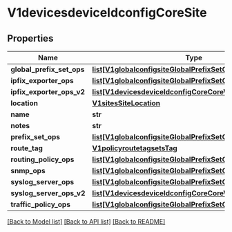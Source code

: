 # V1devicesdeviceIdconfigCoreSite

## Properties
Name | Type | Description | Notes
------------ | ------------- | ------------- | -------------
**global_prefix_set_ops** | [**list[V1globalconfigsiteGlobalPrefixSetOps]**](V1globalconfigsiteGlobalPrefixSetOps.md) |  | [optional] 
**ipfix_exporter_ops** | [**list[V1globalconfigsiteGlobalPrefixSetOps]**](V1globalconfigsiteGlobalPrefixSetOps.md) |  | [optional] 
**ipfix_exporter_ops_v2** | [**list[V1devicesdeviceIdconfigCoreCoreVrfBgpAggregations]**](V1devicesdeviceIdconfigCoreCoreVrfBgpAggregations.md) |  | [optional] 
**location** | [**V1sitesSiteLocation**](V1sitesSiteLocation.md) |  | [optional] 
**name** | **str** |  | [optional] 
**notes** | **str** |  | [optional] 
**prefix_set_ops** | [**list[V1globalconfigsiteGlobalPrefixSetOps]**](V1globalconfigsiteGlobalPrefixSetOps.md) |  | [optional] 
**route_tag** | [**V1policyroutetagsetsTag**](V1policyroutetagsetsTag.md) |  | [optional] 
**routing_policy_ops** | [**list[V1globalconfigsiteGlobalPrefixSetOps]**](V1globalconfigsiteGlobalPrefixSetOps.md) |  | [optional] 
**snmp_ops** | [**list[V1globalconfigsiteGlobalPrefixSetOps]**](V1globalconfigsiteGlobalPrefixSetOps.md) |  | [optional] 
**syslog_server_ops** | [**list[V1globalconfigsiteGlobalPrefixSetOps]**](V1globalconfigsiteGlobalPrefixSetOps.md) |  | [optional] 
**syslog_server_ops_v2** | [**list[V1devicesdeviceIdconfigCoreCoreVrfBgpAggregations]**](V1devicesdeviceIdconfigCoreCoreVrfBgpAggregations.md) |  | [optional] 
**traffic_policy_ops** | [**list[V1globalconfigsiteGlobalPrefixSetOps]**](V1globalconfigsiteGlobalPrefixSetOps.md) |  | [optional] 

[[Back to Model list]](../README.md#documentation-for-models) [[Back to API list]](../README.md#documentation-for-api-endpoints) [[Back to README]](../README.md)

